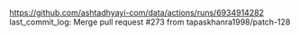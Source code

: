 https://github.com/ashtadhyayi-com/data/actions/runs/6934914282
last_commit_log: Merge pull request #273 from tapaskhanra1998/patch-128